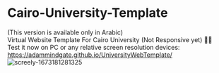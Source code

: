 # Cairo-University-Template
(This version is available only in Arabic)<br />
Virtual Website Template For Cairo University (Not Responsive yet)
👨‍🎓 <br />
Test it now on PC or any relative screen resolution devices: https://adammindgate.github.io/UniversityWebTemplate/ 
![screely-1673181281325](https://user-images.githubusercontent.com/78859273/211196225-89e45bb2-802a-4146-964c-7f7d09e1a83b.png)
